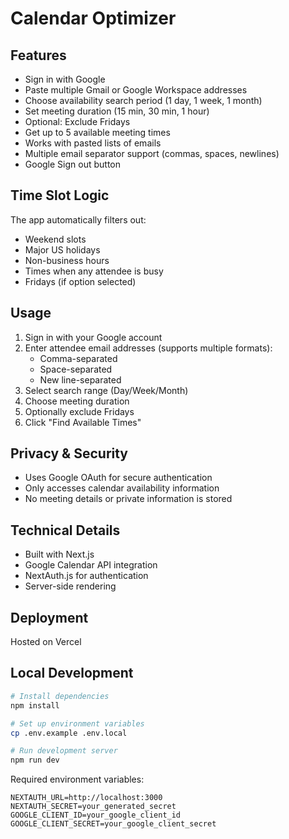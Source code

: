 # Calendar Optimizer

## Features
- Sign in with Google
- Paste multiple Gmail or Google Workspace addresses
- Choose availability search period (1 day, 1 week, 1 month)
- Set meeting duration (15 min, 30 min, 1 hour) 
- Optional: Exclude Fridays
- Get up to 5 available meeting times
- Works with pasted lists of emails
- Multiple email separator support (commas, spaces, newlines)
- Google Sign out button

## Time Slot Logic

The app automatically filters out:
- Weekend slots
- Major US holidays
- Non-business hours
- Times when any attendee is busy
- Fridays (if option selected)

## Usage

1. Sign in with your Google account
2. Enter attendee email addresses (supports multiple formats):
   - Comma-separated
   - Space-separated
   - New line-separated
3. Select search range (Day/Week/Month)
4. Choose meeting duration
5. Optionally exclude Fridays
6. Click "Find Available Times"

## Privacy & Security

- Uses Google OAuth for secure authentication
- Only accesses calendar availability information
- No meeting details or private information is stored

## Technical Details

- Built with Next.js
- Google Calendar API integration
- NextAuth.js for authentication
- Server-side rendering 

## Deployment

Hosted on Vercel 

## Local Development

```bash
# Install dependencies
npm install

# Set up environment variables
cp .env.example .env.local

# Run development server
npm run dev
```

Required environment variables:
```
NEXTAUTH_URL=http://localhost:3000
NEXTAUTH_SECRET=your_generated_secret
GOOGLE_CLIENT_ID=your_google_client_id
GOOGLE_CLIENT_SECRET=your_google_client_secret
```
